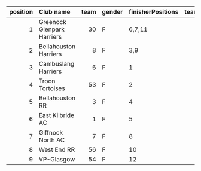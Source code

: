 |   position | Club name                  |   team | gender   | finisherPositions   |   teamPoints |   penaltyPoints |   totalPoints |   totalFinishers | Website                                    |
|-----------:|:---------------------------|-------:|:---------|:--------------------|-------------:|----------------:|--------------:|-----------------:|:-------------------------------------------|
|          1 | Greenock Glenpark Harriers |     30 | F        | 6,7,11              |           24 |               0 |            24 |                4 | https://greenockglenparkharriers.com/      |
|          2 | Bellahouston Harriers      |      8 | F        | 3,9                 |           12 |              23 |            35 |                2 | http://www.bellahoustonharriers.co.uk/     |
|          3 | Cambuslang Harriers        |      6 | F        | 1                   |            1 |              46 |            47 |                1 | https://cambuslangharriers.org/            |
|          4 | Troon Tortoises            |     53 | F        | 2                   |            2 |              46 |            48 |                1 | http://troontortoises.co.uk                |
|          5 | Bellahouston RR            |      3 | F        | 4                   |            4 |              46 |            50 |                1 | https://www.bellahoustonroadrunners.co.uk/ |
|          6 | East Kilbride AC           |      1 | F        | 5                   |            5 |              46 |            51 |                1 | http://www.ekac.org.uk/                    |
|          7 | Giffnock North AC          |      7 | F        | 8                   |            8 |              46 |            54 |                1 | https://www.giffnocknorth.co.uk/           |
|          8 | West End RR                |     56 | F        | 10                  |           10 |              46 |            56 |                1 | https://www.westendroadrunners.co.uk/      |
|          9 | VP-Glasgow                 |     54 | F        | 12                  |           12 |              46 |            58 |                1 | https://www.vp-glasgow.com                 |